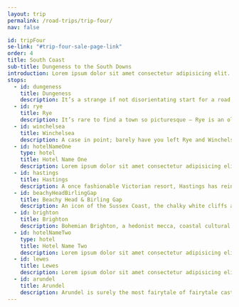 ```yaml
---
layout: trip
permalink: /road-trips/trip-four/
nav: false

id: tripFour
se-link: "#trip-four-sale-page-link"
order: 4
title: South Coast
sub-title: Dungeness to the South Downs
introduction: Lorem ipsum dolor sit amet consectetur adipisicing elit. Iste recusandae maiores eum, eos quaerat delectus exercitationem ex sed repudiandae similique omnis? Cupiditate optio earum necessitatibus sequi, minima ipsum incidunt laborum commodi eveniet hic corporis molestias, repellendus animi quis iusto veritatis impedit? Consequuntur, ratione amet necessitatibus incidunt nobis velit. Ipsa eveniet mollitia debitis animi quam illum maxime, distinctio ea doloribus hic.
stops:
  - id: dungeness
    title: Dungeness
    description: It’s a strange if not disorientating start for a road trip. Dungeness, in all its shingled glory, offers a landscape that is stark and strange. The long shingle expanse is punctuated by a tall, dark lighthouse, backdropped by a power station whose pylons stretch into the distance. Small fisherman’s huts and cottages sparsely populate the peninsula, increasing the sense of total isolation. Throw in oddities like a miniature steam railway, an exquisite seafood shack all on its own, and a clutch of art installations throughout, and you have one of the most extraordinary coastal destinations in the country. If you start feeling a little twitchy, best to breeze past the far more pleasant stretch known as Camber Sands before arriving at your first stop.
  - id: rye
    title: Rye
    description: It’s rare to find a town so picturesque – Rye is an old-world jewel, a medieval, cobbled, creaky town that is perhaps one of the most beautiful on the south coast. Tumbling Tudor fronts line the high street, casting shade on the gulleys and snickets that wind through the back streets. Explore them and you’ll find hidden-away pubs, delightful tea rooms, crafty shops, and the catch-of-the-day served up in cosy restaurants. Rye is, simply put, beautiful. But don’t linger too long, this part of Sussex abounds with jaw-dropping towns and villages.
  - id: winchelsea
    title: Winchelsea
    description: A case in point; barely have you left Rye and Winchelsea looms into view. After a hair-raising hairpin, look out for the medieval gate that appears out of seemingly nowhere. It is, of course, the entrance to this once prosperous town. A victim to modernity and erosion, Winchelsea was once an incredibly important port town. Since the 15th century however, it has steadily declined, which offers a strange grandeur to the place that seems at odds with its diminutive size. Laid out in a unique grid pattern, walk its few streets and embrace the village idyll, a perfect Sussex hamlet that seems lifted from the set of a twee and gentle rom-com.
  - id: hotelNameOne
    type: hotel
    title: Hotel Name One
    description: Lorem ipsum dolor sit amet consectetur adipisicing elit. Quia et neque porro a, labore repellendus iusto soluta, repudiandae deserunt iure animi optio, debitis explicabo quo. Nobis magnam quae neque voluptas enim, temporibus perspiciatis iusto nostrum veritatis nesciunt, sit cupiditate distinctio.
  - id: hastings
    title: Hastings
    description: A once fashionable Victorian resort, Hastings has reinvented itself as a wonderful mix of classic seaside charms and stylish hub of creatives, with a smattering of indie businesses offering fine wares to savvy visitors. Head for the pier with fish and chips in hand, brave the cliffside funicular and walk the pretty streets of the Old Town, finding bargains in the town’s many antique and bric-a-brac stores. Discover design-forward boutiques, record shops, craft bars and more – it’s a town of two very different experiences that somehow seamlessly fit together.
  - id: beachyHeadBirlingGap
    title: Beachy Head & Birling Gap
    description: An icon of the Sussex Coast, the chalky white cliffs are one of those picture-postcard perfect scenes. Take Beachy Head road for an elevated straight, a horizon that disappears off the tall cliffs you’re speeding toward. The first stop is Beachy Head, the tallest cliff around, and a short walk to its rather daunting edge offers stomach-turning views - remember, there’s no railings, just one menacing drop. Don’t miss top-down views of the lighthouse as you clamber to the head. Further down the road, the twists and turns snake around the cliffs, where another stop at Birling Gap (fitted out with a visitors centre where you can grab a coffee) provides views of Beachy head to the left, and the Seven Sisters to the right.
  - id: brighton
    title: Brighton
    description: Bohemian Brighton, a hedonist mecca, coastal cultural capital, artsy and chic. Its like no other seaside town; flamboyant and proud, it’s a buzzing place where fun is a guarantee. Filled with those creative types, explore the Lanes for indie shopping, where boutique and handmade reigns supreme. Throw in some of the coolest cafe and bar hangouts anywhere in the south, and you’ve got one dazzling destination.
  - id: hotelNameTwo
    type: hotel
    title: Hotel Name Two
    description: Lorem ipsum dolor sit amet consectetur adipisicing elit. Quia et neque porro a, labore repellendus iusto soluta, repudiandae deserunt iure animi optio, debitis explicabo quo. Nobis magnam quae neque voluptas enim, temporibus perspiciatis iusto nostrum veritatis nesciunt, sit cupiditate distinctio.
  - id: lewes
    title: Lewes
    description: Lorem ipsum dolor sit amet consectetur adipisicing elit. Quia et neque porro a, labore repellendus iusto soluta, repudiandae deserunt iure animi optio, debitis explicabo quo. Nobis magnam quae neque voluptas enim, temporibus perspiciatis iusto nostrum veritatis nesciunt, sit cupiditate distinctio.
  - id: arundel
    title: Arundel
    description: Arundel is surely the most fairytale of fairytale castles in England. It dwarfs the idyllic village to its side, towering above the South Downs hills in all its pomp and splendour. Its Norman roots are overshadowed by the whimsical Gothic remodel in the 19th century, which its romantic appearance owes alot to. In the village, most places cater to the throngs of eager visitors. That means there’s no shortage of cream teas, lunches, antiques and trinkets to indulge in. In fact, stock up now, because you’d be a fool to miss the gorgeous walking opportunities and incredible roads that wind through the South Downs.
---
```

